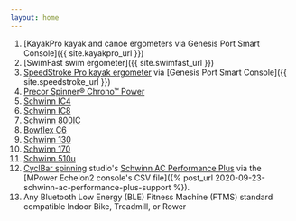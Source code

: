 ```yaml
---
layout: home
---
```

1. [KayakPro kayak and canoe ergometers via Genesis Port Smart Console]({{ site.kayakpro_url }})
1. [SwimFast swim ergometer]({{ site.swimfast_url }})
1. [SpeedStroke Pro kayak ergometer](https://www.kayakpro.com/speedstrokepro/) via [Genesis Port Smart Console]({{ site.speedstroke_url }})
1. [Precor Spinner® Chrono™ Power](https://www.precor.com/en-us/commercial/cardio/indoor-cycling/spinner-chrono-power)
1. [Schwinn IC4](https://www.schwinnfitness.com/ic4/100873.html)
1. [Schwinn IC8](https://global.schwinnfitness.com/en/ic8/100893.html)
1. [Schwinn 800IC](https://global.schwinnfitness.com/en/800ic/100893.html)
1. [Bowflex C6](https://www.bowflex.com/bikes/c6/100894.html)
1. [Schwinn 130](https://www.schwinnfitness.com/130/100931.html)
1. [Schwinn 170](https://www.schwinnfitness.com/170/100513.html)
1. [Schwinn 510u](https://global.schwinnfitness.com/en/510u/i100931.html)
1. [CyclBar spinning](https://www.cyclebar.com/) studio's [Schwinn AC Performance Plus](https://www.amazon.com/AC-Performance-Plus-Indoor-Cycle/dp/B002KV942W) via the [MPower Echelon2 console's CSV file]({% post_url 2020-09-23-schwinn-ac-performance-plus-support %}).
1. Any Bluetooth Low Energy (BLE) Fitness Machine (FTMS) standard compatible Indoor Bike, Treadmill, or Rower
